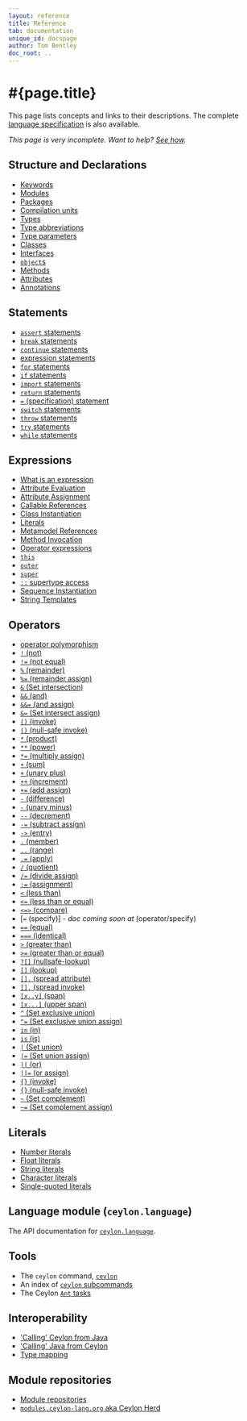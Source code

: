 ```yaml
---
layout: reference
title: Reference
tab: documentation
unique_id: docspage
author: Tom Bentley
doc_root: ..
---
```


# #{page.title}

This page lists concepts and links to their descriptions. The complete 
[language specification](#{page.doc_root}/spec) is also available.

_This page is very incomplete. Want to help? [See how](/code/website)._


## Structure and Declarations

* [Keywords](structure/keyword)
* [Modules](structure/module)
* [Packages](structure/package)
* [Compilation units](structure/compilation-unit)
* [Types](structure/type)
* [Type abbreviations](structure/type-abbreviation)
* [Type parameters](structure/type-parameters)
* [Classes](structure/class)
* [Interfaces](structure/class)
* [`object`s](structure/object)
* [Methods](structure/method)
* [Attributes](structure/attribute)
* [Annotations](structure/annotation) <!-- m5 -->

## Statements

* [`assert` statements](statement/assert) <!-- m4 -->
* [`break` statements](statement/break)
* [`continue` statements](statement/continue)
* [expression statements](expression)
* [`for` statements](statement/for)
* [`if` statements](statement/if)
* [`import` statements](statement/import)
* [`return` statements](statement/return)
* [`=` (specification) statement](statement/specification)
* [`switch` statements](statement/switch)
* [`throw` statements](statement/throw)
* [`try` statements](statement/try)
* [`while` statements](statement/while)

## Expressions

* [What is an expression](expression)
* [Attribute Evaluation](expression/attribute-evaluation)
* [Attribute Assignment](expression/attribute-assignment)
* [Callable References](expression/callable-reference)
* [Class Instantiation](expression/class-instantiation)
* [Literals](#literals)
* [Metamodel References](expression/metamodel-reference) <!-- m5 -->
* [Method Invocation](expression/invocation)
* [Operator expressions](#operators)
* [`this`](expression/this)
* [`outer`](expression/outer) <!-- m3 -->
* [`super`](expression/super)
* [`::` supertype access](expression/supertype-access) <!-- m4 -->
* [Sequence Instantiation](expression/sequence-instantiation)
* [String Templates](expression/string-template)

## Operators

* [operator polymorphism](operator/operator-polymorphism)
* [`!`   (not)](operator/not)
* [`!=`  (not equal)](operator/not-equal)
* [`%`   (remainder)](operator/remainder)
* [`%=`  (remainder assign)](operator/remainder-assign)
* [`&`   (Set intersection)](operator/intersection) <!-- m3 -->
* [`&&`  (and)](operator/and)
* [`&&=` (and assign)](operator/and-assign)
* [`&=`  (Set intersect assign)](operator/intersect-assign) <!-- m3 -->
* [`()`  (invoke)](operator/invoke)
* [`()`  (null-safe invoke)](operator/nullsafe-invoke)
* [`*`   (product)](operator/product)
* [`**`  (power)](operator/power)
* [`*=`  (multiply assign)](operator/multiply-assign)
* [`+`   (sum)](operator/sum)
* [`+`   (unary plus)](operator/unary_plus)
* [`++`  (increment)](operator/increment)
* [`+=`  (add assign)](operator/add-assign)
* [`-`   (difference)](operator/difference)
* [`-`   (unary minus)](operator/unary_minus)
* [`--`  (decrement)](operator/decrement)
* [`-=`  (subtract assign)](operator/subtract-assign)
* [`->`  (entry)](operator/entry)
* [`.`   (member)](operator/member)
* [`..`  (range)](operator/range)
* [`.=`  (apply)](operator/apply)
* [`/`   (quotient)](operator/quotient)
* [`/=`  (divide assign)](operator/divide-assign)
* [`:=`  (assignment)](operator/assignment)
* [`<`   (less than)](operator/less-than)
* [`<=`  (less than or equal)](operator/less-than-or-equal)
* [`<=>` (compare)](operator/compare)
* [`=`   (specify)] - _doc coming soon at_ (operator/specify)
* [`==`  (equal)](operator/equal)
* [`===` (identical)](operator/identical)
* [`>`   (greater than)](operator/greater-than)
* [`>=`  (greater than or equal)](operator/greater-than-or-equal)
* [`?[]` (nullsafe-lookup)](operator/nullsafe-lookup)
* [`[]`  (lookup)](operator/lookup)
* [`[].` (spread attribute)](operator/spread-attribute)
* [`[].` (spread invoke)](operator/spread-invoke)
* [`[x..y]` (span)](operator/span)
* [`[x...]` (upper span)](operator/upper-span)
* [`^`   (Set exclusive union)](operator/exclusive-union) <!-- m3 -->
* [`^=`  (Set exclusive union assign)](operator/exclusive-union-assign) <!-- m3 -->
* [`in`  (in)](operator/in)
* [`is`  (is)](operator/is)
* [`|`   (Set union)](operator/union) <!-- m3 -->
* [`|=`  (Set union assign)](operator/union-assign) <!-- m3 -->
* [`||`  (or)](operator/or)
* [`||=` (or assign)](operator/or-assign)
* [`{}`  (invoke)](operator/invoke)
* [`{}`  (null-safe invoke)](operator/nullsafe-invoke)
* [`~`   (Set complement)](operator/complement) <!-- m3 -->
* [`~=`  (Set complement assign)](operator/complement-assign) <!-- m3 -->


## Literals

* [Number literals](literal/number)
* [Float literals](literal/float)
* [String literals](literal/string)
* [Character literals](literal/character)
* [Single-quoted literals](literal/single-quoted) <!-- m-later -->

## Language module (`ceylon.language`)

The API documentation for [`ceylon.language`](#{page.doc_root}/api/ceylon/language).


## Tools

* The `ceylon` command, [`ceylon`](tool/ceylon)
* An index of [`ceylon` subcommands](tool/ceylon/subcommands)
* The Ceylon [`Ant` tasks](tool/ant)

## Interoperability

* ['Calling' Ceylon from Java](interoperability/ceylon-from-java)
* ['Calling' Java from Ceylon](interoperability/java-from-ceylon)
* [Type mapping](interoperability/type-mapping)

## Module repositories

* [Module repositories](repository)
* [`modules.ceylon-lang.org` aka Ceylon Herd](repository/modules.ceylon-lang.org)
